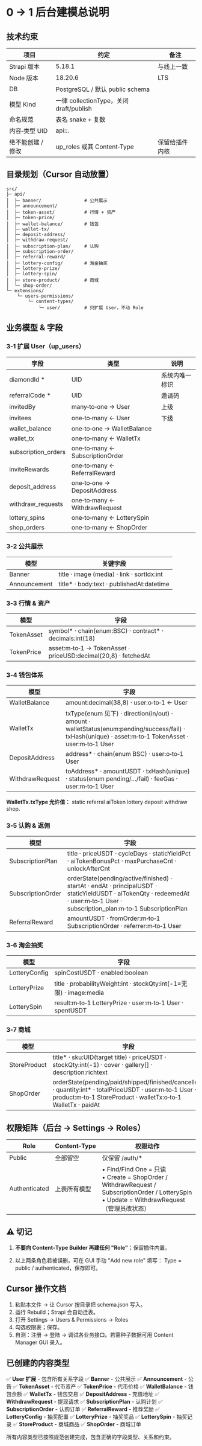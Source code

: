 # 0 → 1 后台建模总说明

## 技术约束

| 项目 | 约定 | 备注 |
|------|------|------|
| Strapi 版本 | 5.18.1 | 与线上一致 |
| Node 版本 | 18.20.6 | LTS |
| DB | PostgreSQL / 默认 public schema | |
| 模型 Kind | 一律 collectionType，关闭 draft/publish | |
| 命名规范 | 表名 snake + 复数 | |
| 内容‑类型 UID | api::<name>.<name> | |
| 绝不能创建 / 修改 | up_roles 或其 Content‑Type | 保留给插件内核 |

## 目录规划（Cursor 自动放置）

```
src/
├─ api/
│  ├─ banner/                # 公共展示
│  ├─ announcement/
│  ├─ token-asset/           # 行情 + 资产
│  ├─ token-price/
│  ├─ wallet-balance/        # 钱包
│  ├─ wallet-tx/
│  ├─ deposit-address/
│  ├─ withdraw-request/
│  ├─ subscription-plan/     # 认购
│  ├─ subscription-order/
│  ├─ referral-reward/
│  ├─ lottery-config/        # 淘金抽奖
│  ├─ lottery-prize/
│  ├─ lottery-spin/
│  ├─ store-product/         # 商城
│  └─ shop-order/
└─ extensions/
    └─ users-permissions/
        └─ content-types/
            └─ user/         # 只扩展 User，不动 Role
```

## 业务模型 & 字段

### 3‑1 扩展 User（up_users）

| 字段 | 类型 | 说明 |
|------|------|------|
| diamondId * | UID | 系统内唯一标识 |
| referralCode * | UID | 邀请码 |
| invitedBy | many‑to‑one → User | 上级 |
| invitees | one‑to‑many ← User | 下级 |
| wallet_balance | one‑to‑one → WalletBalance | |
| wallet_tx | one‑to‑many ← WalletTx | |
| subscription_orders | one‑to‑many ← SubscriptionOrder | |
| inviteRewards | one‑to‑many ← ReferralReward | |
| deposit_address | one‑to‑one → DepositAddress | |
| withdraw_requests | one‑to‑many ← WithdrawRequest | |
| lottery_spins | one‑to‑many ← LotterySpin | |
| shop_orders | one‑to‑many ← ShopOrder | |

### 3‑2 公共展示

| 模型 | 关键字段 |
|------|----------|
| Banner | title · image (media) · link · sortIdx:int |
| Announcement | title* · body:text · publishedAt:datetime |

### 3‑3 行情 & 资产

| 模型 | 字段 |
|------|------|
| TokenAsset | symbol* · chain(enum:BSC) · contract* · decimals:int(18) |
| TokenPrice | asset:m‑to‑1 → TokenAsset · priceUSD:decimal(20,8) · fetchedAt |

### 3‑4 钱包体系

| 模型 | 字段 |
|------|------|
| WalletBalance | amount:decimal(38,8) · user:o‑to‑1 ← User |
| WalletTx | txType(enum 见下) · direction(in/out) · amount · walletStatus(enum:pending/success/fail) · txHash(unique) · asset:m‑to‑1 TokenAsset · user:m‑to‑1 User |
| DepositAddress | address* · chain(enum BSC) · user:o‑to‑1 User |
| WithdrawRequest | toAddress* · amountUSDT · txHash(unique) · status(enum pending/…/fail) · feeGas · user:m‑to‑1 User |

**WalletTx.txType 允许值：** static referral aiToken lottery deposit withdraw shop.

### 3‑5 认购 & 返佣

| 模型 | 字段 |
|------|------|
| SubscriptionPlan | title · priceUSDT · cycleDays · staticYieldPct · aiTokenBonusPct · maxPurchaseCnt · unlockAfterCnt |
| SubscriptionOrder | orderState(pending/active/finished) · startAt · endAt · principalUSDT · staticYieldUSDT · aiTokenQty · redeemedAt · user:m‑to‑1 User · subscription_plan:m‑to‑1 SubscriptionPlan |
| ReferralReward | amountUSDT · fromOrder:m‑to‑1 SubscriptionOrder · referrer:m‑to‑1 User |

### 3‑6 淘金抽奖

| 模型 | 字段 |
|------|------|
| LotteryConfig | spinCostUSDT · enabled:boolean |
| LotteryPrize | title · probabilityWeight:int · stockQty:int(-1=无限) · image:media |
| LotterySpin | result:m‑to‑1 LotteryPrize · user:m‑to‑1 User · spentUSDT |

### 3‑7 商城

| 模型 | 字段 |
|------|------|
| StoreProduct | title* · sku:UID(target title) · priceUSDT · stockQty:int(-1) · cover · gallery[] · description:richtext |
| ShopOrder | orderState(pending/paid/shipped/finished/cancelled) · quantity:int* · totalPriceUSDT · user:m‑to‑1 User · product:m‑to‑1 StoreProduct · walletTx:o‑to‑1 WalletTx · paidAt |

## 权限矩阵（后台 → Settings → Roles）

| Role | Content‑Type | 权限动作 |
|------|-------------|----------|
| Public | 全部留空 | 仅保留 /auth/* |
| Authenticated | 上表所有模型 | • Find/Find One = 只读<br>• Create = ShopOrder / WithdrawRequest / SubscriptionOrder / LotterySpin<br>• Update = WithdrawRequest（管理员改状态） |

## ⚠️ 切记

1. **不要向 Content‑Type Builder 再建任何 "Role"**；保留插件内置。

2. 以上两条角色若被误删，可在 GUI 手动 "Add new role" 填写：
   Type = public / authenticated，保存即可。

## Cursor 操作文档

1. 粘贴本文件 → 让 Cursor 按目录把 schema.json 写入。
2. 运行 Rebuild；Strapi 会自动迁表。
3. 打开 Settings → Users & Permissions → Roles
4. 勾选权限表；保存。
5. 自测：注册 → 登陆 → 调试各业务接口。若需种子数据可用 Content Manager GUI 录入。

## 已创建的内容类型

✅ **User 扩展** - 包含所有关系字段
✅ **Banner** - 公共展示
✅ **Announcement** - 公告
✅ **TokenAsset** - 代币资产
✅ **TokenPrice** - 代币价格
✅ **WalletBalance** - 钱包余额
✅ **WalletTx** - 钱包交易
✅ **DepositAddress** - 充值地址
✅ **WithdrawRequest** - 提现请求
✅ **SubscriptionPlan** - 认购计划
✅ **SubscriptionOrder** - 认购订单
✅ **ReferralReward** - 推荐奖励
✅ **LotteryConfig** - 抽奖配置
✅ **LotteryPrize** - 抽奖奖品
✅ **LotterySpin** - 抽奖记录
✅ **StoreProduct** - 商城商品
✅ **ShopOrder** - 商城订单

所有内容类型已按照规范创建完成，包含正确的字段类型、关系和约束。 